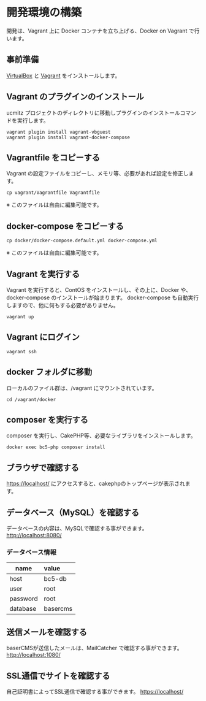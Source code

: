 # 開発環境の構築

開発は、Vagrant 上に Docker コンテナを立ち上げる、Docker on Vagrant で行います。

## 事前準備
[VirtualBox](https://www.virtualbox.org/) と [Vagrant](https://www.vagrantup.com/) をインストールします。


## Vagrant のプラグインのインストール
ucmitz プロジェクトのディレクトリに移動しプラグインのインストールコマンドを実行します。
```shell script
vagrant plugin install vagrant-vbguest
vagrant plugin install vagrant-docker-compose
```

## Vagrantfile をコピーする
Vagrant の設定ファイルをコピーし、メモリ等、必要があれば設定を修正します。
```shell script
cp vagrant/Vagrantfile Vagrantfile
```
※ このファイルは自由に編集可能です。

## docker-compose をコピーする
```shell script
cp docker/docker-compose.default.yml docker-compose.yml
```
※ このファイルは自由に編集可能です。

## Vagrant を実行する
Vagrant を実行すると、ContOS をインストールし、その上に、Docker や、docker-compose のインストールが始まります。
docker-compose も自動実行しますので、他に何もする必要がありません。
```shell script
vagrant up
```

## Vagrant にログイン
```shell script
vagrant ssh
```

## docker フォルダに移動
ローカルのファイル群は、/vagrant にマウントされています。
```shell script
cd /vagrant/docker
```

## composer を実行する
composer を実行し、CakePHP等、必要なライブラリをインストールします。
```
docker exec bc5-php composer install
```

## ブラウザで確認する
[https://localhost/](https://localhost/) にアクセスすると、cakephpのトップページが表示されます。

## データベース（MySQL）を確認する
データベースの内容は、MySQLで確認する事ができます。
[http://localhost:8080/](http://localhost:8080/)

### データベース情報
| name | value |
|-----------|:------------|
| host | bc5-db |
| user | root |
| password | root |
| database | basercms |

## 送信メールを確認する
baserCMSが送信したメールは、MailCatcher で確認する事ができます。
[http://localhost:1080/](http://localhost:1080/)


## SSL通信でサイトを確認する
自己証明書によってSSL通信で確認する事ができます。
[https://localhost/](https://localhost/)
